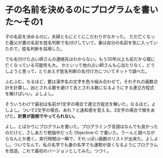 # 子の名前を決めるのにプログラムを書いた〜その1

子の名前を決めるのに，夫婦ともにとくにこだわりがなかった。
ただ亡くなった義父が妻の名前を姓名判断で名付けしていて，妻は自分の名前を気に入っていたので，姓名判断を採用した。

でも名付けた占い師さんの連絡先はわからない。もう30年以上も前だから既に亡くなっている可能性も大。
かといって他の占い師さんも心当たりなく，どうしようと思って，とりあえず姓名判断の名付け方についてネットで調べた。

ふむふむ，なるほど，要は漢字名の文字を色々組み合わせて，それぞれの画数合計を計算し，凶とされる数を避けて吉とされる数になるようにする連立方程式を解けばいい。よしよし。

そういうわけで最初は名前が1文字の場合で連立方程式を解いた。なるほど。よしよし。ついで2文字の場合。あれ？と違和感を覚える。3文字の場合で根をあげた。**計算が面倒でやってられない。**

よし，とばかりにプログラムを書いた。プログラミング言語はなんでも良かったのだけど，さしあたり勉強中だった Objective-C で書いた。うーんと調べながらなんとか書く。実行時間は一瞬で，それっぽい画数のリストが出来た。よしよし。ついでなんで，私の名字でも妻の名字でも運勢が良くなるようにプログラムを改造。これで最初のバージョンとしてみた。つづく。